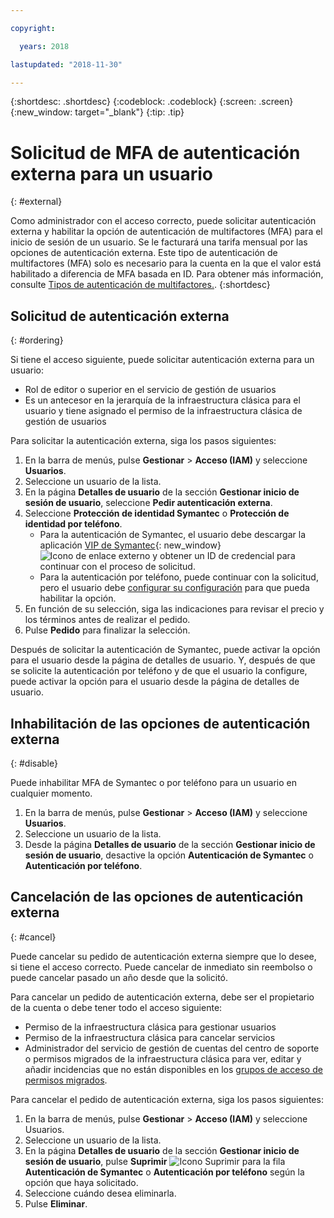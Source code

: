 ```yaml
---

copyright:

  years: 2018

lastupdated: "2018-11-30"

---
```


{:shortdesc: .shortdesc}
{:codeblock: .codeblock}
{:screen: .screen}
{:new_window: target="_blank"}
{:tip: .tip}

# Solicitud de MFA de autenticación externa para un usuario
{: #external}

Como administrador con el acceso correcto, puede solicitar autenticación externa y habilitar la opción de autenticación de multifactores (MFA) para el inicio de sesión de un usuario. Se le facturará una tarifa mensual por las opciones de autenticación externa. Este tipo de autenticación de multifactores (MFA) solo es necesario para la cuenta en la que el valor está habilitado a diferencia de MFA basada en ID. Para obtener más información, consulte [Tipos de autenticación de multifactores.](/docs/iam/mfatypes.html#types).
{:shortdesc}

## Solicitud de autenticación externa
{: #ordering}

Si tiene el acceso siguiente, puede solicitar autenticación externa para un usuario:

* Rol de editor o superior en el servicio de gestión de usuarios
* Es un antecesor en la jerarquía de la infraestructura clásica para el usuario y tiene asignado el permiso de la infraestructura clásica de gestión de usuarios

Para solicitar la autenticación externa, siga los pasos siguientes:

1. En la barra de menús, pulse **Gestionar** &gt; **Acceso (IAM)** y seleccione **Usuarios**.
2. Seleccione un usuario de la lista.
3. En la página **Detalles de usuario** de la sección **Gestionar inicio de sesión de usuario**, seleccione **Pedir autenticación externa**.
4. Seleccione **Protección de identidad Symantec** o **Protección de identidad por teléfono**.
    * Para la autenticación de Symantec, el usuario debe descargar la aplicación [VIP de Symantec](https://vip.symantec.com/){: new_window} ![Icono de enlace externo](../icons/launch-glyph.svg) y obtener un ID de credencial para continuar con el proceso de solicitud.
    * Para la autenticación por teléfono, puede continuar con la solicitud, pero el usuario debe [configurar su configuración](/docs/account/login_settings.html#third-party-MFA) para que pueda habilitar la opción.
5. En función de su selección, siga las indicaciones para revisar el precio y los términos antes de realizar el pedido.
6. Pulse **Pedido** para finalizar la selección.

Después de solicitar la autenticación de Symantec, puede activar la opción para el usuario desde la página de detalles de usuario. Y, después de que se solicite la autenticación por teléfono y de que el usuario la configure, puede activar la opción para el usuario desde la página de detalles de usuario.

## Inhabilitación de las opciones de autenticación externa
{: #disable}

Puede inhabilitar MFA de Symantec o por teléfono para un usuario en cualquier momento.

1. En la barra de menús, pulse **Gestionar** &gt; **Acceso (IAM)** y seleccione **Usuarios**.
2. Seleccione un usuario de la lista.
3. Desde la página **Detalles de usuario** de la sección **Gestionar inicio de sesión de usuario**, desactive la opción **Autenticación de Symantec** o **Autenticación por teléfono**.

## Cancelación de las opciones de autenticación externa
{: #cancel}

Puede cancelar su pedido de autenticación externa siempre que lo desee, si tiene el acceso correcto. Puede cancelar de inmediato sin reembolso o puede cancelar pasado un año desde que la solicitó.

Para cancelar un pedido de autenticación externa, debe ser el propietario de la cuenta o debe tener todo el acceso siguiente:

* Permiso de la infraestructura clásica para gestionar usuarios
* Permiso de la infraestructura clásica para cancelar servicios
* Administrador del servicio de gestión de cuentas del centro de soporte o permisos migrados de la infraestructura clásica para ver, editar y añadir incidencias que no están disponibles en los [grupos de acceso de permisos migrados](/docs/iam/infrastructureaccess.html#predefined).



Para cancelar el pedido de autenticación externa, siga los pasos siguientes:

1. En la barra de menús, pulse **Gestionar** &gt; **Acceso (IAM)** y seleccione Usuarios.
2. Seleccione un usuario de la lista.
3. En la página **Detalles de usuario** de la sección **Gestionar inicio de sesión de usuario**, pulse **Suprimir** ![Icono Suprimir](../icons/icon_trash.svg) para la fila **Autenticación de Symantec** o **Autenticación por teléfono** según la opción que haya solicitado.
4. Seleccione cuándo desea eliminarla.
5. Pulse **Eliminar**.
